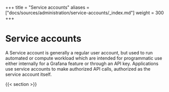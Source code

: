 +++
title = "Service accounts"
aliases = ["docs/sources/administration/service-accounts/_index.md"]
weight = 300
+++

# Service accounts

A Service account is generally a regular user account, but used to run automated or compute workload which are intended for programmatic use either internally for a Grafana feature or through an API key. Applications use service accounts to make authorized API calls, authorized as the service account itself.

{{< section >}}

